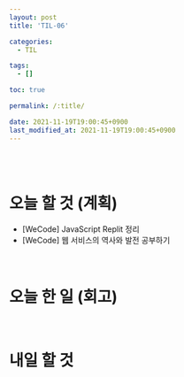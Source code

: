 ```yaml
---
layout: post
title: 'TIL-06'

categories:
  - TIL

tags:
  - []

toc: true

permalink: /:title/

date: 2021-11-19T19:00:45+0900
last_modified_at: 2021-11-19T19:00:45+0900
---
```


<br>
<br>

# 오늘 할 것 (계획)

- [WeCode] JavaScript Replit 정리
- [WeCode] 웹 서비스의 역사와 발전 공부하기

<br>

# 오늘 한 일 (회고)

<br>

# 내일 할 것
